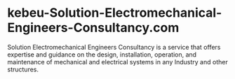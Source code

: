# kebeu-Solution-Electromechanical-Engineers-Consultancy.com
Solution Electromechanical Engineers Consultancy is a service that offers expertise and guidance on the design, installation, operation, and maintenance of mechanical and electrical systems in any Industry and other structures.

